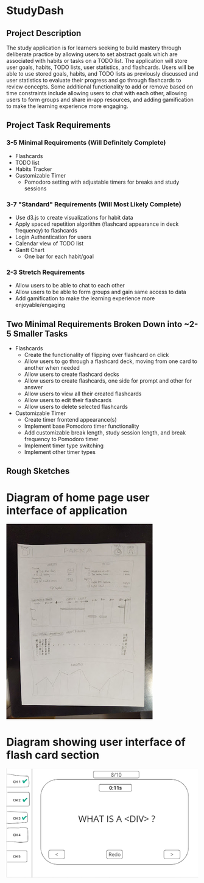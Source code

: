 # StudyDash

## Project Description

The study application is for learners seeking to build
mastery through deliberate practice by allowing users
to set abstract goals which are associated with habits
or tasks on a TODO list. The application will store user
goals, habits, TODO lists, user statistics, and flashcards.
Users will be able to use stored goals, habits, and TODO
lists as previously discussed and user statistics to
evaluate their progress and go through flashcards to
review concepts. Some additional functionality to add
or remove based on time constraints include allowing
users to chat with each other, allowing users to form
groups and share in-app resources, and adding gamification
to make the learning experience more engaging.

## Project Task Requirements

### 3-5 Minimal Requirements (Will Definitely Complete)

- Flashcards
- TODO list
- Habits Tracker
- Customizable Timer
  - Pomodoro setting with adjustable timers for breaks and
    study sessions

### 3-7 "Standard" Requirements (Will Most Likely Complete)

- Use d3.js to create visualizations for habit data
- Apply spaced repetition algorithm (flashcard appearance in
  deck frequency) to flashcards
- Login Authentication for users
- Calendar view of TODO list
- Gantt Chart
  - One bar for each habit/goal

### 2-3 Stretch Requirements

- Allow users to be able to chat to each other
- Allow users to be able to form groups and gain same access
  to data
- Add gamification to make the learning experience more
  enjoyable/engaging

## Two Minimal Requirements Broken Down into ~2-5 Smaller Tasks

- Flashcards
  - Create the functionality of flipping over flashcard on click
  - Allow users to go through a flashcard deck, moving from
    one card to another when needed
  - Allow users to create flashcard decks
  - Allow users to create flashcards, one side for prompt and
    other for answer
  - Allow users to view all their created flashcards
  - Allow users to edit their flashcards
  - Allow users to delete selected flashcards
- Customizable Timer
  - Create timer frontend appearance(s)
  - Implement base Pomodoro timer functionality
  - Add customizable break length, study session length, and
    break frequency to Pomodoro timer
  - Implement timer type switching
  - Implement other timer types

## Rough Sketches

# Diagram of home page user interface of application

![Dashboard Sketch.jpg](docs%2FDashboard%20Sketch.jpg)

# Diagram showing user interface of flash card section

![Flashcard Sketch.png](docs%2FFlashcard%20Sketch.png)

